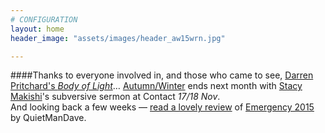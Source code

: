 ```yaml
---
# CONFIGURATION
layout: home
header_image: "assets/images/header_aw15wrn.jpg"

---
```

####Thanks to everyone involved in, and those who came to see, [Darren Pritchard's *Body of Light*](/current/2015-autumnwinter/pritchard)… [Autumn/Winter](/current/2015-autumnwinter) ends next month with [Stacy Makishi](http://www.wordofwarning.org/current/2015-autumnwinter/makishi)'s subversive sermon at Contact *17/18 Nov*.<br>And looking back a few weeks — [read a lovely review](http://quietmandave.co.uk/2015/10/emergency-at-z-arts) of [Emergency 2015](/current/2015-emergency) by QuietManDave.
